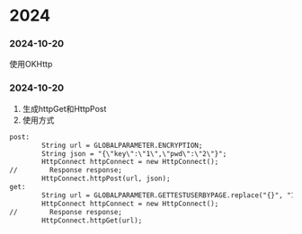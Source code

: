 # 2024
### 2024-10-20
使用OKHttp

### 2024-10-20
1. 生成httpGet和HttpPost
2. 使用方式
```asp
post:
        String url = GLOBALPARAMETER.ENCRYPTION;
        String json = "{\"key\":\"1\",\"pwd\":\"2\"}";
        HttpConnect httpConnect = new HttpConnect();
//        Response response;
        HttpConnect.httpPost(url, json);
get:
        String url = GLOBALPARAMETER.GETTESTUSERBYPAGE.replace("{}", "1");
        HttpConnect httpConnect = new HttpConnect();
//        Response response;
        HttpConnect.httpGet(url);
```